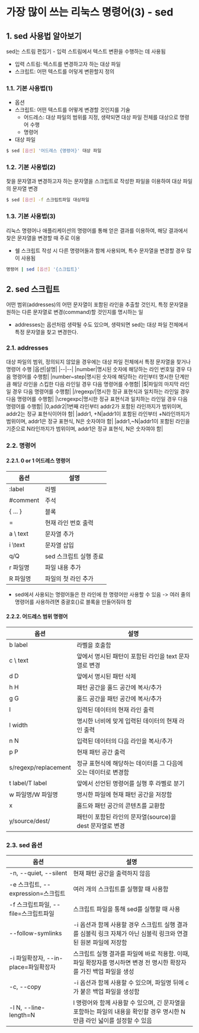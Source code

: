 # 가장 많이 쓰는 리눅스 명령어(3) - sed
## 1. sed 사용법 알아보기
sed는 스트림 편집기 - 입력 스트림에서 텍스트 변환을 수행하는 데 사용됨
- 입력 스트림: 텍스트를 변경하고자 하는 대상 파일
- 스크립트: 어떤 텍스트를 어덯게 변환할지 정의
### 1.1. 기본 사용법(1)
- 옵션
- 스크립트: 어떤 텍스트를 어떻게 변경할 것인지를 기술
  - 어드레스: 대상 파일의 범위를 지정, 생략되면 대상 파일 전체를 대상으로 명령어 수행
  - 명령어
- 대상 파일
```bash
$ sed [옵션] '어드레스 {명령어}' 대상 파일
```
### 1.2. 기본 사용법(2)
찾을 문자열과 변경하고자 하는 문자열을 스크립트로 작성한 파일을 이용하여 대상 파일의 문자열 변경
```bash
$ sed [옵션] -f 스크립트파일 대상파일
```
### 1.3. 기본 사용법(3)
리눅스 명령어나 애플리케이션의 명령어를 통해 얻은 결과를 이용하여, 해당 결과에서 찾은 문자열을 변경할 때 주로 이용
- 쉘 스크립트 작성 시 다른 명령어들과 함께 사용되며, 특수 문자열을 변경할 경우 많이 사용됨
```bash
명령어 | sed [옵션] '{스크립트}'
```
## 2. sed 스크립트
어떤 범위(addresses)의 어떤 문자열이 포함된 라인을 추출할 것인지, 특정 문자열을 원하는 다른 문자열로 변경(command)할 것인지를 명시하는 일
- addresses는 옵션처럼 생략될 수도 있으며, 생략되면 sed는 대상 파일 전체에서 특정 문자열을 찾고 변경한다.
### 2.1. addresses
대상 파일의 범위, 정의되지 않았을 경우에는 대상 파일 전체에서 특정 문자열을 찾거나 명령어 수행
|옵션|설명|
|--|--|
|number|명시된 숫자에 해당하는 라인 번호일 경우 다음 명령어를 수행함|
|number~step|명시된 숫자에 해당하는 라인부터 명시한 단계만큼 해당 라인을 스킵한 다음 라인일 경우 다음 명령어를 수행함|
|$|파일의 마지막 라인일 경우 다음 명령어를 수행함|
|/regexp/|명시한 정규 표현식과 일치하는 라인일 경우 다음 명령어를 수행함|
|\cregexpc|명시한 정규 표현식과 일치하는 라인일 경우 다음 명령어를 수행함|
|0,addr2|1번째 라인부터 addr2가 포함된 라인까지가 범위이며, addr2는 정규 표현식이어야 함|
|addr1, +N|addr1이 포함된 라인부터 +N라인까지가 범위이며, addr1은 정규 표현식, N은 숫자여야 함|
|addr1,~N|addr1이 포함된 라인을 기준으로 N라인까지가 범위이며, addr1은 정규 표현식, N은 숫자여야 함|
### 2.2. 명령어
#### 2.2.1. 0 or 1 어드레스 명령어
|옵션|설명|
|--|--|
|:label|라벨|
|#comment|주석|
|{ ... }|블록|
|=|현재 라인 번호 출력|
|a \ text|문자열 추가|
|i \text|문자열 삽입|
|q/Q|sed 스크립트 실행 종료
|r 파일명|파일 내용 추가|
|R 파일명|파일의 첫 라인 추가
- sed에서 사용되는 명령어들은 한 라인에 한 명령어만 사용할 수 있음 -> 여러 줄의 명령어를 사용하려면 중괄호{}로 블록을 만들어줘야 함
#### 2.2.2. 어드레스 범위 명령어
|옵션|설명|
|--|--|
|b label|라벨을 호출함|
|c \ text|앞에서 명시된 패턴이 포함된 라인을 text 문자열로 변경|
|d D|앞에서 명시된 패턴 삭제|
|h H|패턴 공간을 홀드 공간에 복사/추가|
|g G|홀드 공간을 패턴 공간에 복사/추가|
|l|입력된 데이터의 현재 라인 출력|
|l width|명시한 너비에 맞게 입력된 데이터의 현재 라인 출력|
|n N|입력된 데이터의 다음 라인을 복사/추가|
|p P|현재 패턴 공간 출력|
|s/regexp/replacement|정규 표현식에 해당하는 데이터를 그 다음에 오는 데이터로 변경함|
|t label/T label|앞에서 선언된 명령어를 실행 후 라벨로 분기|
|w 파일명/W 파일명|명시한 파일에 현재 패턴 공간을 저장함|
|x|홀드와 패턴 공간의 콘텐츠를 교환함|
|y/source/dest/|패턴이 포함된 라인의 문자열(source)을 dest 문자열로 변경|

### 2.3. sed 옵션
|옵션|설명|
|--|--|
|-n, --quiet, --silent|현재 패턴 공간을 출력하지 않음|
|-e 스크립트, --expression=스크립트|여러 개의 스크립트를 실행할 때 사용함|
|-f 스크립트파일, --file=스크립트파일|스크립트 파일을 통해 sed를 실행할 때 사용|
|--follow-symlinks|-i 옵션과 함께 사용할 경우 스크립트 실행 결과를 심볼릭 링크 자체가 아닌 심볼릭 링크와 연결된 원본 파일에 저장함|
|-i 파일확장자, --in-place=파일확장자|스크립트 실행 결과를 파일에 바로 적용함. 이때, 파일 확장자를 명시하면 변경 전 명시한 확장자를 가진 백업 파일을 생성|
|-c, --copy|-i 옵션과 함께 사용할 수 있으며, 파일명 뒤에 c가 붙은 백업 파일을 생성함|
|-l N, --line-length=N|l 명령어와 함께 사용할 수 있으며, 긴 문자열을 포함하는 파일의 내용을 확인할 경우 명시한 N만큼 라인 넓이를 설정할 수 있음|